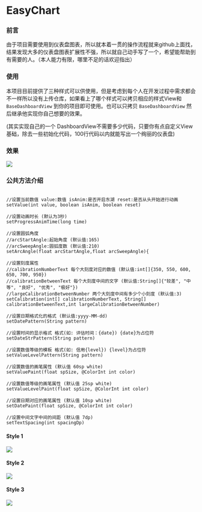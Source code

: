 # EasyChart

### 前言

由于项目需要使用到仪表盘图表，所以就本着一贯的操作流程就来github上面找，结果发现大多的仪表盘图表扩展性不强，所以就自己动手写了一个，希望能帮助到有需要的人。（本人能力有限，哪里不足的话欢迎指出）

### 使用

本项目目前提供了三种样式可以供使用，但是考虑到每个人在开发过程中需求都会不一样所以没有上传仓库，如果看上了哪个样式可以拷贝相应的样式View和 `BaseDashboardView` 到你的项目即可使用。也可以只拷贝 `BaseDashboardView` 然后继承他实现你自己想要的效果。

(其实实现自己的一个 DashboardView不需要多少代码，只要你有点自定义View基础，除去一些初始化代码，100行代码以内就能写出一个绚丽的仪表盘)

### 效果

![](https://github.com/apinIron/EasyChart/blob/master/image/frame.gif)

### 公共方法介绍

```

//设置当前数值 value:数值 isAnim:是否开启东湖 reset:是否从头开始进行动画
setValue(int value, boolean isAnim, boolean reset)

//设置动画时长 (默认为3秒)
setProgressAnimTime(long time)

//设置圆弧角度 
//arcStartAngle:起始角度 (默认值:165)
//arcSweepAngle:圆弧度数 (默认值:210)
setArcAngle(float arcStartAngle,float arcSweepAngle){

//设置刻度属性
//calibrationNumberText 每个大刻度对应的数值 (默认值:int[]{350, 550, 600, 650, 700, 950})
//calibrationBetweenText 每个大刻度中间的文字 (默认值:String[]{"较差", "中等", "良好", "优秀", "极好"})
//largeCalibrationBetweenNumber 两个大刻度中间有多少个小刻度 (默认值:3)
setCalibration(int[] calibrationNumberText, String[] calibrationBetweenText,int largeCalibrationBetweenNumber)

//设置日期格式化的格式 (默认值:yyyy-MM-dd)
setDatePattern(String pattern)

//设置时间的显示格式 格式(如: 评估时间：{date}) {date}为占位符
setDateStrPattern(String pattern)

//设置数值等级的模板 格式(如: 信用{level}) {level}为占位符
setValueLevelPattern(String pattern)

//设置数值的画笔属性 (默认值 60sp white)
setValuePaint(float spSize, @ColorInt int color)

//设置数值等级的画笔属性 (默认值 25sp white)
setValueLevelPaint(float spSize, @ColorInt int color)

//设置日期对应的画笔属性 (默认值 10sp white)
setDatePaint(float spSize, @ColorInt int color)

//设置中间文字中间的间距 (默认值 7dp)
setTextSpacing(int spacingDp)

```

#### Style 1

![](https://github.com/apinIron/EasyChart/blob/master/image/1.png)

#### Style 2

![](https://github.com/apinIron/EasyChart/blob/master/image/2.png)

#### Style 3

![](https://github.com/apinIron/EasyChart/blob/master/image/3.png)

